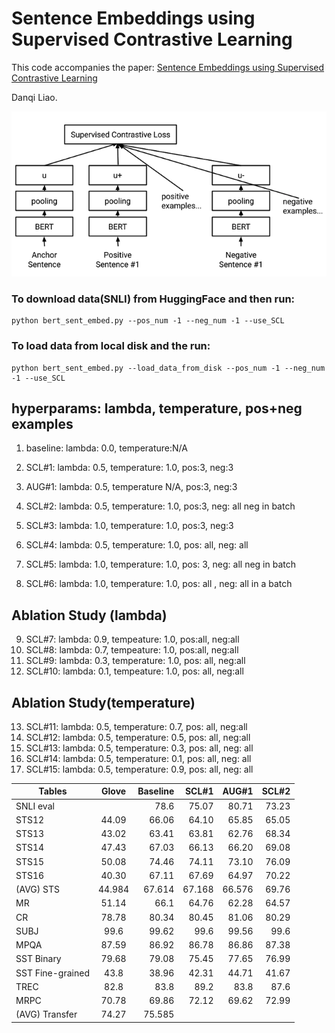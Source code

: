# Sentence Embeddings using Supervised Contrastive Learning
This code accompanies the paper: [Sentence Embeddings using Supervised Contrastive Learning](https://arxiv.org/abs/2106.04791)

Danqi Liao.

![scl](https://github.com/Danqi7/584-final/blob/master/illustrates.png)

### To download data(SNLI) from HuggingFace and then run:
```
python bert_sent_embed.py --pos_num -1 --neg_num -1 --use_SCL
```


### To load data from local disk and the run:
```
python bert_sent_embed.py --load_data_from_disk --pos_num -1 --neg_num -1 --use_SCL
```



## hyperparams: lambda, temperature, pos+neg examples
1. baseline: lambda: 0.0, temperature:N/A
2. SCL#1: lambda: 0.5, temperature: 1.0, pos:3, neg:3
3. AUG#1: lambda: 0.5, temperature N/A, pos:3, neg:3
4. SCL#2: lambda: 0.5, temperature: 1.0, pos:3, neg: all neg in batch

5. SCL#3: lambda: 1.0, temperature: 1.0, pos:3, neg:3
6. SCL#4: lambda: 0.5, temperature: 1.0, pos: all, neg: all
7. SCL#5: lambda: 1.0, temperature: 1.0, pos: 3, neg: all neg in batch
8. SCL#6: lambda: 1.0, temperature: 1.0, pos: all , neg: all in a batch

## Ablation Study (lambda)
9. SCL#7: lambda: 0.9, tempeature: 1.0, pos:all, neg:all
10. SCL#8: lambda: 0.7, tempeature: 1.0, pos:all, neg:all
11. SCL#9: lambda: 0.3, temperature: 1.0, pos: all, neg:all
12. SCL#10: lambda: 0.1, tempeature: 1.0, pos: all, neg:all

## Ablation Study(temperature)
13. SCL#11: lambda: 0.5, temperature: 0.7, pos: all, neg:all
14. SCL#12: lambda: 0.5, temperature: 0.5, pos: all, neg:all
15. SCL#13: lambda: 0.5, temperature: 0.3, pos: all, neg: all
16. SCL#14: lambda: 0.5, temperature: 0.1, pos: all, neg: all
17. SCL#15: lambda: 0.5, temperature: 0.9, pos: all, neg: all


| Tables            | Glove         | Baseline      | SCL#1     | AUG#1    | SCL#2    | 
| ------------------|:-------------:| -------------:| ---------:| --------:| --------:|
| SNLI eval         |               |  78.6         | 75.07     | 80.71    | 73.23  |
| STS12             | 44.09         |  66.06        | 64.10     | 65.85    | 65.05  |
| STS13             | 43.02         |  63.41        | 63.81     | 62.76    | 68.34  |
| STS14             | 47.43         |  67.03        | 66.13     | 66.20    | 69.08  |
| STS15             | 50.08         |  74.46        | 74.11     | 73.10    | 76.09  |
| STS16             | 40.30         |  67.11        | 67.69     | 64.97    | 70.22  |
| (AVG) STS         | 44.984        |  67.614       | 67.168    | 66.576   | 69.76  |
| MR                | 51.14         |  66.1         | 64.76     | 62.28    | 64.57  |  
| CR                | 78.78         |  80.34        | 80.45     | 81.06    | 80.29  | 
| SUBJ              | 99.6          |  99.62        | 99.6      | 99.56    | 99.6   |
| MPQA              | 87.59         |  86.92        | 86.78     | 86.86     | 87.38  |
| SST Binary        | 79.68         |  79.08        | 75.45     | 77.65     | 76.99  |
| SST Fine-grained  | 43.8          |  38.96        | 42.31     | 44.71     | 41.67  |
| TREC              | 82.8          |  83.8         | 89.2      | 83.8      | 87.6   |
| MRPC              | 70.78         |  69.86        | 72.12     | 69.62     | 72.99  |
| (AVG) Transfer    | 74.27     |   75.585